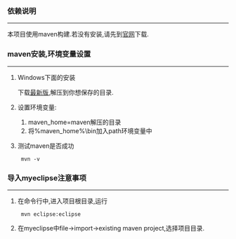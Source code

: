 ### 依赖说明
---
本项目使用maven构建.若没有安装,请先到[官网][mvnurl]下载.

### maven安装,环境变量设置
---
1. Windows下面的安装

    下载[最新版][mvnurl],解压到你想保存的目录.  

2. 设置环境变量:  
	1. maven_home=maven解压的目录  
	2. 将%maven_home%\bin加入path环境变量中  

3. 测试maven是否成功

        mvn -v 

### 导入myeclipse注意事项
---
1. 在命令行中,进入项目根目录,运行
  
        mvn eclipse:eclipse  

2. 在myeclipse中file->import->existing maven project,选择项目目录.  

[mvnurl]: http://maven.apache.org/download.cgi